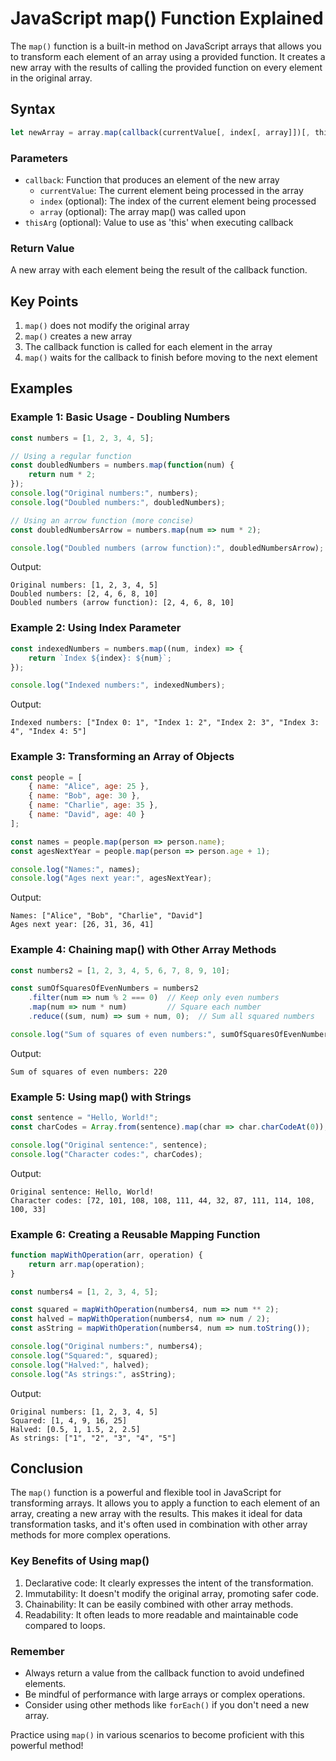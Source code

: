 <!-- #### [Go Back ↩](../README.md) -->
# JavaScript map() Function Explained

The `map()` function is a built-in method on JavaScript arrays that allows you to transform each element of an array using a provided function. It creates a new array with the results of calling the provided function on every element in the original array.

## Syntax

```javascript
let newArray = array.map(callback(currentValue[, index[, array]])[, thisArg])
```

### Parameters
- `callback`: Function that produces an element of the new array
  - `currentValue`: The current element being processed in the array
  - `index` (optional): The index of the current element being processed
  - `array` (optional): The array map() was called upon
- `thisArg` (optional): Value to use as 'this' when executing callback

### Return Value

A new array with each element being the result of the callback function.

## Key Points

1. `map()` does not modify the original array
2. `map()` creates a new array
3. The callback function is called for each element in the array
4. `map()` waits for the callback to finish before moving to the next element

## Examples

### Example 1: Basic Usage - Doubling Numbers

```javascript
const numbers = [1, 2, 3, 4, 5];

// Using a regular function
const doubledNumbers = numbers.map(function(num) {
    return num * 2;
});
console.log("Original numbers:", numbers);
console.log("Doubled numbers:", doubledNumbers);

// Using an arrow function (more concise)
const doubledNumbersArrow = numbers.map(num => num * 2);

console.log("Doubled numbers (arrow function):", doubledNumbersArrow);
```

Output:
```
Original numbers: [1, 2, 3, 4, 5]
Doubled numbers: [2, 4, 6, 8, 10]
Doubled numbers (arrow function): [2, 4, 6, 8, 10]
```



### Example 2: Using Index Parameter

```javascript
const indexedNumbers = numbers.map((num, index) => {
    return `Index ${index}: ${num}`;
});

console.log("Indexed numbers:", indexedNumbers);
```

Output:
```
Indexed numbers: ["Index 0: 1", "Index 1: 2", "Index 2: 3", "Index 3: 4", "Index 4: 5"]
```




### Example 3: Transforming an Array of Objects

```javascript
const people = [
    { name: "Alice", age: 25 },
    { name: "Bob", age: 30 },
    { name: "Charlie", age: 35 },
    { name: "David", age: 40 }
];

const names = people.map(person => person.name);
const agesNextYear = people.map(person => person.age + 1);

console.log("Names:", names);
console.log("Ages next year:", agesNextYear);
```

Output:
```
Names: ["Alice", "Bob", "Charlie", "David"]
Ages next year: [26, 31, 36, 41]
```




### Example 4: Chaining map() with Other Array Methods

```javascript
const numbers2 = [1, 2, 3, 4, 5, 6, 7, 8, 9, 10];

const sumOfSquaresOfEvenNumbers = numbers2
    .filter(num => num % 2 === 0)  // Keep only even numbers
    .map(num => num * num)         // Square each number
    .reduce((sum, num) => sum + num, 0);  // Sum all squared numbers

console.log("Sum of squares of even numbers:", sumOfSquaresOfEvenNumbers);
```

Output:
```
Sum of squares of even numbers: 220
```

### Example 5: Using map() with Strings

```javascript
const sentence = "Hello, World!";
const charCodes = Array.from(sentence).map(char => char.charCodeAt(0));

console.log("Original sentence:", sentence);
console.log("Character codes:", charCodes);
```

Output:
```
Original sentence: Hello, World!
Character codes: [72, 101, 108, 108, 111, 44, 32, 87, 111, 114, 108, 100, 33]
```


### Example 6: Creating a Reusable Mapping Function

```javascript
function mapWithOperation(arr, operation) {
    return arr.map(operation);
}

const numbers4 = [1, 2, 3, 4, 5];

const squared = mapWithOperation(numbers4, num => num ** 2);
const halved = mapWithOperation(numbers4, num => num / 2);
const asString = mapWithOperation(numbers4, num => num.toString());

console.log("Original numbers:", numbers4);
console.log("Squared:", squared);
console.log("Halved:", halved);
console.log("As strings:", asString);
```

Output:
```
Original numbers: [1, 2, 3, 4, 5]
Squared: [1, 4, 9, 16, 25]
Halved: [0.5, 1, 1.5, 2, 2.5]
As strings: ["1", "2", "3", "4", "5"]
```



## Conclusion

The `map()` function is a powerful and flexible tool in JavaScript for transforming arrays. It allows you to apply a function to each element of an array, creating a new array with the results. This makes it ideal for data transformation tasks, and it's often used in combination with other array methods for more complex operations.

### Key Benefits of Using map()

1. Declarative code: It clearly expresses the intent of the transformation.
2. Immutability: It doesn't modify the original array, promoting safer code.
3. Chainability: It can be easily combined with other array methods.
4. Readability: It often leads to more readable and maintainable code compared to loops.

### Remember

- Always return a value from the callback function to avoid undefined elements.
- Be mindful of performance with large arrays or complex operations.
- Consider using other methods like `forEach()` if you don't need a new array.

Practice using `map()` in various scenarios to become proficient with this powerful method!